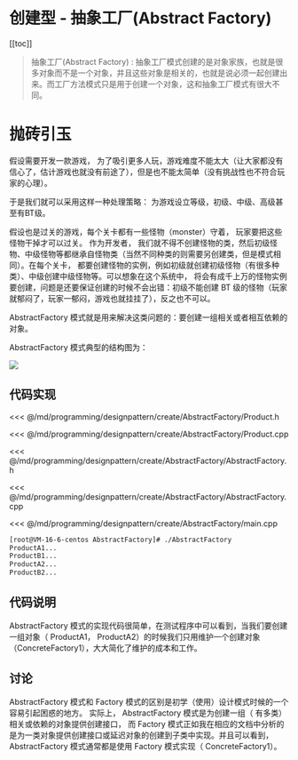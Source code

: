 # 创建型 - 抽象工厂(Abstract Factory)

​[[toc]]

> 抽象工厂(Abstract Factory) : 抽象工厂模式创建的是对象家族，也就是很多对象而不是一个对象，并且这些对象是相关的，也就是说必须一起创建出来。而工厂方法模式只是用于创建一个对象，这和抽象工厂模式有很大不同。

# 抛砖引玉

假设需要开发一款游戏， 为了吸引更多人玩，游戏难度不能太大（让大家都没有信心了，估计游戏也就没有前途了），但是也不能太简单（没有挑战性也不符合玩家的心理）。

于是我们就可以采用这样一种处理策略： 为游戏设立等级，初级、中级、高级甚至有BT级。 

假设也是过关的游戏，每个关卡都有一些怪物（monster）守着， 玩家要把这些怪物干掉才可以过关。 作为开发者， 我们就不得不创建怪物的类，然后初级怪物、中级怪物等都继承自怪物类（当然不同种类的则需要另创建类，但是模式相同）。在每个关卡， 都要创建怪物的实例，例如初级就创建初级怪物（有很多种类）、中级创建中级怪物等。可以想象在这个系统中， 将会有成千上万的怪物实例要创建，问题是还要保证创建的时候不会出错：初级不能创建 BT 级的怪物（玩家就郁闷了，玩家一郁闷，游戏也就挂挂了），反之也不可以。

AbstractFactory 模式就是用来解决这类问题的：要创建一组相关或者相互依赖的对象。

AbstractFactory 模式典型的结构图为：

![](_images/programming/designpattern/create/AbstractFactory.png)

## 代码实现

<<< @/md/programming/designpattern/create/AbstractFactory/Product.h

<<< @/md/programming/designpattern/create/AbstractFactory/Product.cpp

<<< @/md/programming/designpattern/create/AbstractFactory/AbstractFactory.h

<<< @/md/programming/designpattern/create/AbstractFactory/AbstractFactory.cpp

<<< @/md/programming/designpattern/create/AbstractFactory/main.cpp


```bash
[root@VM-16-6-centos AbstractFactory]# ./AbstractFactory
ProductA1...
ProductB1...
ProductA2...
ProductB2...
```

## 代码说明

AbstractFactory 模式的实现代码很简单，在测试程序中可以看到，当我们要创建一组对象（ ProductA1， ProductA2）的时候我们只用维护一个创建对象（ConcreteFactory1），大大简化了维护的成本和工作。

## 讨论

AbstractFactory 模式和 Factory 模式的区别是初学（使用）设计模式时候的一个容易引起困惑的地方。 实际上， AbstractFactory 模式是为创建一组（ 有多类） 相关或依赖的对象提供创建接口， 而 Factory 模式正如我在相应的文档中分析的是为一类对象提供创建接口或延迟对象的创建到子类中实现。并且可以看到， AbstractFactory 模式通常都是使用 Factory 模式实现（ ConcreteFactory1）。